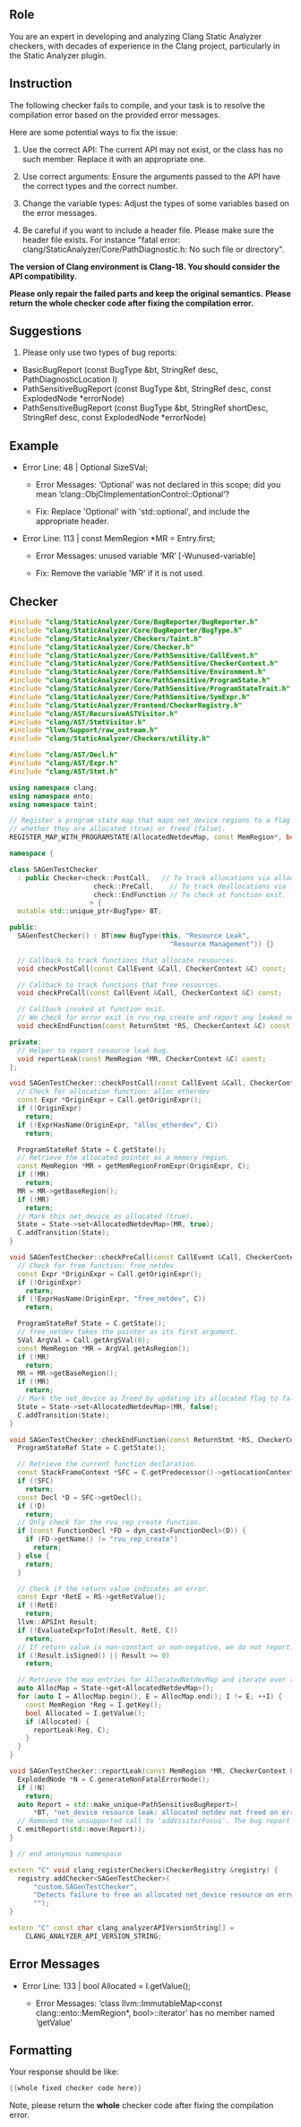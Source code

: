 ## Role

You are an expert in developing and analyzing Clang Static Analyzer checkers, with decades of experience in the Clang project, particularly in the Static Analyzer plugin.

## Instruction

The following checker fails to compile, and your task is to resolve the compilation error based on the provided error messages.

Here are some potential ways to fix the issue:

1. Use the correct API: The current API may not exist, or the class has no such member. Replace it with an appropriate one.

2. Use correct arguments: Ensure the arguments passed to the API have the correct types and the correct number.

3. Change the variable types: Adjust the types of some variables based on the error messages.

4. Be careful if you want to include a header file. Please make sure the header file exists. For instance "fatal error: clang/StaticAnalyzer/Core/PathDiagnostic.h: No such file or directory".

**The version of Clang environment is Clang-18. You should consider the API compatibility.**

**Please only repair the failed parts and keep the original semantics.**
**Please return the whole checker code after fixing the compilation error.**

## Suggestions

1. Please only use two types of bug reports:
  - BasicBugReport (const BugType &bt, StringRef desc, PathDiagnosticLocation l)
  - PathSensitiveBugReport (const BugType &bt, StringRef desc, const ExplodedNode *errorNode)
  - PathSensitiveBugReport (const BugType &bt, StringRef shortDesc, StringRef desc, const ExplodedNode *errorNode)

## Example

- Error Line: 48 |   Optional<DefinedOrUnknownSVal> SizeSVal; 

  - Error Messages: ‘Optional’ was not declared in this scope; did you mean ‘clang::ObjCImplementationControl::Optional’? 

  - Fix: Replace 'Optional<DefinedOrUnknownSVal>' with 'std::optional<DefinedOrUnknownSVal>', and include the appropriate header. 

- Error Line: 113 |     const MemRegion *MR = Entry.first;

    - Error Messages: unused variable ‘MR’ [-Wunused-variable]

    - Fix: Remove the variable 'MR' if it is not used.

## Checker

```cpp
#include "clang/StaticAnalyzer/Core/BugReporter/BugReporter.h"
#include "clang/StaticAnalyzer/Core/BugReporter/BugType.h"
#include "clang/StaticAnalyzer/Checkers/Taint.h"
#include "clang/StaticAnalyzer/Core/Checker.h"
#include "clang/StaticAnalyzer/Core/PathSensitive/CallEvent.h"
#include "clang/StaticAnalyzer/Core/PathSensitive/CheckerContext.h"
#include "clang/StaticAnalyzer/Core/PathSensitive/Environment.h"
#include "clang/StaticAnalyzer/Core/PathSensitive/ProgramState.h"
#include "clang/StaticAnalyzer/Core/PathSensitive/ProgramStateTrait.h"
#include "clang/StaticAnalyzer/Core/PathSensitive/SymExpr.h"
#include "clang/StaticAnalyzer/Frontend/CheckerRegistry.h"
#include "clang/AST/RecursiveASTVisitor.h"
#include "clang/AST/StmtVisitor.h"
#include "llvm/Support/raw_ostream.h"
#include "clang/StaticAnalyzer/Checkers/utility.h"

#include "clang/AST/Decl.h"
#include "clang/AST/Expr.h"
#include "clang/AST/Stmt.h"

using namespace clang;
using namespace ento;
using namespace taint;

// Register a program state map that maps net_device regions to a flag indicating
// whether they are allocated (true) or freed (false).
REGISTER_MAP_WITH_PROGRAMSTATE(AllocatedNetdevMap, const MemRegion*, bool)

namespace {

class SAGenTestChecker 
  : public Checker<check::PostCall,   // To track allocations via alloc_etherdev.
                     check::PreCall,    // To track deallocations via free_netdev.
                     check::EndFunction // To check at function exit.
                    > {
  mutable std::unique_ptr<BugType> BT;

public:
  SAGenTestChecker() : BT(new BugType(this, "Resource Leak",
                                        "Resource Management")) {}

  // Callback to track functions that allocate resources.
  void checkPostCall(const CallEvent &Call, CheckerContext &C) const;

  // Callback to track functions that free resources.
  void checkPreCall(const CallEvent &Call, CheckerContext &C) const;

  // Callback invoked at function exit.
  // We check for error exit in rvu_rep_create and report any leaked net_device.
  void checkEndFunction(const ReturnStmt *RS, CheckerContext &C) const;

private:
  // Helper to report resource leak bug.
  void reportLeak(const MemRegion *MR, CheckerContext &C) const;
};

void SAGenTestChecker::checkPostCall(const CallEvent &Call, CheckerContext &C) const {
  // Check for allocation function: alloc_etherdev
  const Expr *OriginExpr = Call.getOriginExpr();
  if (!OriginExpr)
    return;
  if (!ExprHasName(OriginExpr, "alloc_etherdev", C))
    return;

  ProgramStateRef State = C.getState();
  // Retrieve the allocated pointer as a memory region.
  const MemRegion *MR = getMemRegionFromExpr(OriginExpr, C);
  if (!MR)
    return;
  MR = MR->getBaseRegion();
  if (!MR)
    return;
  // Mark this net_device as allocated (true).
  State = State->set<AllocatedNetdevMap>(MR, true);
  C.addTransition(State);
}

void SAGenTestChecker::checkPreCall(const CallEvent &Call, CheckerContext &C) const {
  // Check for free function: free_netdev
  const Expr *OriginExpr = Call.getOriginExpr();
  if (!OriginExpr)
    return;
  if (!ExprHasName(OriginExpr, "free_netdev", C))
    return;

  ProgramStateRef State = C.getState();
  // free_netdev takes the pointer as its first argument.
  SVal ArgVal = Call.getArgSVal(0);
  const MemRegion *MR = ArgVal.getAsRegion();
  if (!MR)
    return;
  MR = MR->getBaseRegion();
  if (!MR)
    return;
  // Mark the net_device as freed by updating its allocated flag to false.
  State = State->set<AllocatedNetdevMap>(MR, false);
  C.addTransition(State);
}

void SAGenTestChecker::checkEndFunction(const ReturnStmt *RS, CheckerContext &C) const {
  ProgramStateRef State = C.getState();

  // Retrieve the current function declaration.
  const StackFrameContext *SFC = C.getPredecessor()->getLocationContext()->getStackFrame();
  if (!SFC)
    return;
  const Decl *D = SFC->getDecl();
  if (!D)
    return;
  // Only check for the rvu_rep_create function.
  if (const FunctionDecl *FD = dyn_cast<FunctionDecl>(D)) {
    if (FD->getName() != "rvu_rep_create")
      return;
  } else {
    return;
  }

  // Check if the return value indicates an error.
  const Expr *RetE = RS->getRetValue();
  if (!RetE)
    return;
  llvm::APSInt Result;
  if (!EvaluateExprToInt(Result, RetE, C))
    return;
  // If return value is non-constant or non-negative, we do not report.
  if (!Result.isSigned() || Result >= 0)
    return;

  // Retrieve the map entries for AllocatedNetdevMap and iterate over them.
  auto AllocMap = State->get<AllocatedNetdevMap>();
  for (auto I = AllocMap.begin(), E = AllocMap.end(); I != E; ++I) {
    const MemRegion *Reg = I.getKey();
    bool Allocated = I.getValue();
    if (Allocated) {
      reportLeak(Reg, C);
    }
  }
}

void SAGenTestChecker::reportLeak(const MemRegion *MR, CheckerContext &C) const {
  ExplodedNode *N = C.generateNonFatalErrorNode();
  if (!N)
    return;
  auto Report = std::make_unique<PathSensitiveBugReport>(
      *BT, "net_device resource leak: allocated netdev not freed on error exit", N);
  // Removed the unsupported call to 'addVisitorFocus'. The bug report now uses the basic information.
  C.emitReport(std::move(Report));
}

} // end anonymous namespace

extern "C" void clang_registerCheckers(CheckerRegistry &registry) {
  registry.addChecker<SAGenTestChecker>(
      "custom.SAGenTestChecker", 
      "Detects failure to free an allocated net_device resource on error exit in rvu_rep_create", 
      "");
}

extern "C" const char clang_analyzerAPIVersionString[] =
    CLANG_ANALYZER_API_VERSION_STRING;

```

## Error Messages 

- Error Line: 133 |     bool Allocated = I.getValue();

	- Error Messages: ‘class llvm::ImmutableMap<const clang::ento::MemRegion*, bool>::iterator’ has no member named ‘getValue’



## Formatting 

Your response should be like: 

```cpp
{{whole fixed checker code here}}
```

Note, please return the **whole** checker code after fixing the compilation error.
